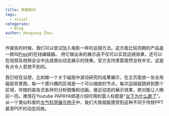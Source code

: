 ```yaml
---
title: 简报制作
tags:
  - visual
categories:
  - Blog
author: Hongyang Zhou
---
```


作报告的时候，我们可以尝试加入电影一样的运镜方法。这方面比较亮眼的产品是一款叫[Prezi](https://prezi.com/)的在线编辑器。
用它做出来的展示品不仅可以实现运镜效果，还可以在视频及视频会议中达成类似动态展示的效果。官方支持里面竟然没有中文，这是有点令人意想不到的。

我已经在设想，比如做一个关于磁层中波动研究的成果展示，在主页面放一张全局磁层背景图，每一个感兴趣的区域是一个可以缩放的节点，每次运镜就跳转到那个区域，伴随的是各式各样的分析图像和动画。接近动态的展示效果，绝对能让人眼前一亮。难怪在Youtube PAPAYA频道介绍时用的雷人标题是“[台下为什么跪了](https://youtu.be/3nqZs8VTchU)”。从一个类似科普的[大气科学展示例子](https://prezi.com/p/gdoet3aoslkk/science-behind-atmospheric-change/?click_source=logged_element&element_type=prezi_card&element_text=gdoet3aoslkk)中，我们大致就能感受到这种不同于传统PPT甚至PDF的动态风格。